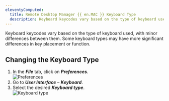 ```yaml
---
eleventyComputed:
  title: Remote Desktop Manager {{ en.MAC }} Keyboard Type
  description: Keyboard keycodes vary based on the type of keyboard used, with minor differences between them.
---
```

Keyboard keycodes vary based on the type of keyboard used, with minor differences between them. Some keyboard types may have more significant differences in key placement or function.

## Changing the Keyboard Type
1. In the ***File*** tab, click on ***Preferences***.  
![Preferences](https://webdevolutions.azureedge.net/docs/en/kb/KB0042.png)
1. Go to ***User Interface*** – ***Keyboard***.
1. Select the desired ***Keyboard type***.  
![Keyboard type](https://webdevolutions.azureedge.net/docs/en/kb/KB0043.png)
